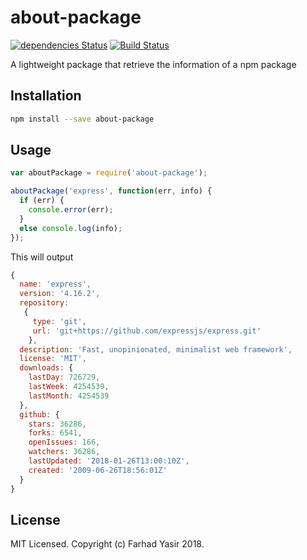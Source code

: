 # about-package
[![dependencies Status](https://david-dm.org/nutboltu/about-package/status.svg)](https://david-dm.org/nutboltu/about-package) [![Build Status](https://travis-ci.org/nutboltu/about-package.svg?branch=master)](https://travis-ci.org/nutboltu/about-package)

A lightweight package that retrieve the information of a npm package

## Installation
```bash
npm install --save about-package
```

## Usage
```javascript
var aboutPackage = require('about-package');

aboutPackage('express', function(err, info) {
  if (err) {
    console.error(err);
  }
  else console.log(info);
});
```
This will output
```javascript
{ 
  name: 'express',
  version: '4.16.2',
  repository:
   { 
     type: 'git',
     url: 'git+https://github.com/expressjs/express.git' 
    },
  description: 'Fast, unopinionated, minimalist web framework',
  license: 'MIT',
  downloads: {
    lastDay: 726729,
    lastWeek: 4254539,
    lastMonth: 4254539
  },
  github: {
    stars: 36286,
    forks: 6541,
    openIssues: 166,
    watchers: 36286,
    lastUpdated: '2018-01-26T13:00:10Z',
    created: '2009-06-26T18:56:01Z' 
  }
}
```

## License

MIT Licensed. Copyright (c) Farhad Yasir 2018.